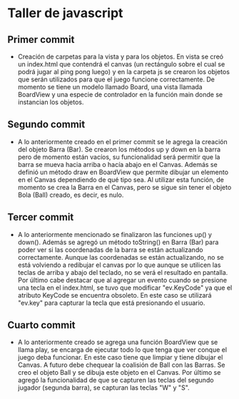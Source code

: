 # Taller de javascript
## Primer commit
- Creación de carpetas para la vista y para los objetos. En vista se creó un index.html que contendrá el canvas (un rectángulo sobre el 
cual se podrá jugar al ping pong luego) y en la carpeta js se crearon los objetos que serán utilizados para que el juego funcione
correctamente. De momento se tiene un modelo llamado Board, una vista llamada BoardView y una especie de controlador en la función main donde se instancian los objetos.

## Segundo commit
- A lo anteriormente creado en el primer commit se le agrega la creación del objeto Barra (Bar). Se crearon los métodos up y down en la barra pero de momento están vacíos,
su funcionalidad será permitir que la barra se mueva hacia arriba o hacía abajo en el Canvas. Además se definió un método draw en BoardView que permite dibujar un elemento
en el Canvas dependiendo de qué tipo sea. Al utilizar esta función, de momento se crea la Barra en el Canvas, pero se sigue sin tener el objeto Bola (Ball) creado, es decir,
es nulo.

## Tercer commit
- A lo anteriormente mencionado se finalizaron las funciones up() y down(). Además se agregó un método toString() en Barra (Bar) para poder ver si las coordenadas de la barra
se están actualizando correctamente. Aunque las coordenadas se están actualizando, no se está volviendo a redibujar el canvas por lo que aunque se utilicen
las teclas de arriba y abajo del teclado, no se verá el resultado en pantalla.
Por último cabe destacar que al agregar un evento cuando se presione una tecla en el index.html, se tuvo que modificar "ev.KeyCode" ya que el atributo KeyCode se encuentra obsoleto. 
En este caso se utilizará "ev.key" para capturar la tecla que está presionando el usuario.

## Cuarto commit
- A lo anteriormente creado se agrega una función BoardView que se llama play, se encarga de ejecutar todo lo que tenga que ver conque el juego deba funcionar. En este caso tiene que
limpiar y tiene dibujar el Canvas. A futuro debe chequear la coalisión de Ball con las Barras. Se creo el objeto Ball y se dibuja este objeto en el Canvas.
Por último se agregó la funcionalidad de que se capturen las teclas del segundo jugador (segunda barra), se capturan las teclas "W" y "S".

